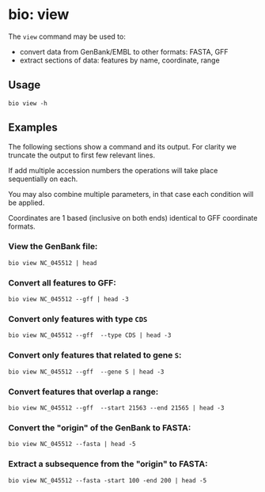 # bio: view

The `view` command may be used to:

- convert data from GenBank/EMBL to other formats: FASTA, GFF
- extract sections of data: features by name, coordinate, range

## Usage

```{bash, comment=NA}
bio view -h
```

## Examples

The following sections show a command and its output. For clarity we truncate the output to first few relevant lines.

If  add multiple accession numbers the operations will take place sequentially on each.

You may also combine multiple parameters, in that case each condition will be applied.

Coordinates are 1 based (inclusive on both ends) identical to GFF coordinate formats.

### View the GenBank file:

```{bash, comment=NA}
bio view NC_045512 | head
```

### Convert all features to GFF:

```{bash, comment=NA}
bio view NC_045512 --gff | head -3
```

### Convert only features with type `CDS`

```{bash, comment=NA}
bio view NC_045512 --gff  --type CDS | head -3
```

### Convert only features that related to gene `S`:

```{bash, comment=NA}
bio view NC_045512 --gff  --gene S | head -3
```

### Convert features that overlap a range:

```{bash, comment=NA}
bio view NC_045512 --gff  --start 21563 --end 21565 | head -3
```

### Convert the "origin" of the GenBank to FASTA:

```{bash, comment=NA}
bio view NC_045512 --fasta | head -5
```

### Extract a subsequence from the "origin" to FASTA:

```{bash, comment=NA}
bio view NC_045512 --fasta -start 100 -end 200 | head -5
```
